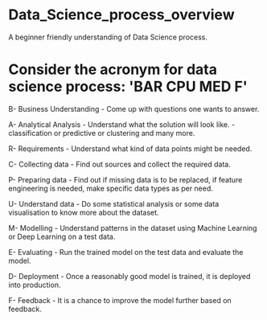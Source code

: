 # Data_Science_process_overview
A beginner friendly understanding of Data Science process.

# Consider the acronym for data science process: 'BAR CPU MED F'

B- Business Understanding - Come up with questions one wants to answer.

A- Analytical Analysis - Understand what the solution will look like. - classification or predictive or clustering and many more.

R- Requirements - Understand what kind of data points might be needed.


C- Collecting data - Find out sources and collect the required data.

P- Preparing data - Find out if missing data is to be replaced, if feature engineering is needed, make specific data types as per need.

U- Understand data - Do some statistical analysis or some data visualisation to know more about the dataset.



M- Modelling - Understand patterns in the dataset using Machine Learning or Deep Learning on a test data.

E- Evaluating - Run the trained model on the test data and evaluate the model.

D- Deployment - Once a reasonably good model is trained, it is deployed into production. 


F- Feedback - It is a chance to improve the model further based on feedback.
